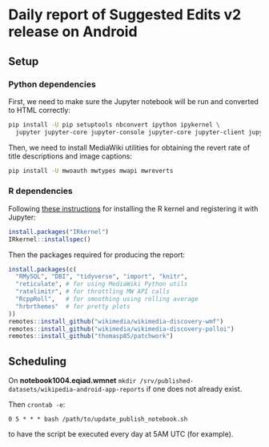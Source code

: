 # Daily report of Suggested Edits v2 release on Android

## Setup

### Python dependencies

First, we need to make sure the Jupyter notebook will be run and converted to HTML correctly:

```bash
pip install -U pip setuptools nbconvert ipython ipykernel \
  jupyter jupyter-core jupyter-console jupyter-core jupyter-client jupyterlab
```

Then, we need to install MediaWiki utilities for obtaining the revert rate of title descriptions and image captions:

```bash
pip install -U mwoauth mwtypes mwapi mwreverts
```

### R dependencies

Following [these instructions](https://irkernel.github.io/installation/) for installing the R kernel and registering it with Jupyter:

```R
install.packages("IRkernel")
IRkernel::installspec()
```

Then the packages required for producing the report:

```R
install.packages(c(
  "RMySQL", "DBI", "tidyverse", "import", "knitr",
  "reticulate", # for using MediaWiki Python utils
  "ratelimitr", # for throttling MW API calls
  "RcppRoll",   # for smoothing using rolling average
  "hrbrthemes"  # for pretty plots
))
remotes::install_github("wikimedia/wikimedia-discovery-wmf")
remotes::install_github("wikimedia/wikimedia-discovery-polloi")
remotes::install_github("thomasp85/patchwork")
```

## Scheduling

On **notebook1004.eqiad.wmnet** `mkdir /srv/published-datasets/wikipedia-android-app-reports` if one does not already exist.

Then `crontab -e`:

```
0 5 * * * bash /path/to/update_publish_notebook.sh
```

to have the script be executed every day at 5AM UTC (for example).
